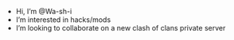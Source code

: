 -  Hi, I’m @Wa-sh-i
-  I’m interested in hacks/mods
-  I’m looking to collaborate on a new clash of clans private server
